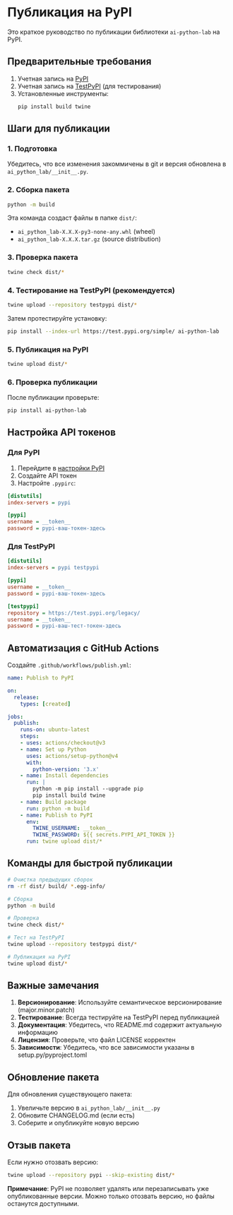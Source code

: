 # Публикация на PyPI

Это краткое руководство по публикации библиотеки `ai-python-lab` на PyPI.

## Предварительные требования

1. Учетная запись на [PyPI](https://pypi.org/account/register/)
2. Учетная запись на [TestPyPI](https://test.pypi.org/account/register/) (для тестирования)
3. Установленные инструменты:
   ```bash
   pip install build twine
   ```

## Шаги для публикации

### 1. Подготовка

Убедитесь, что все изменения закоммичены в git и версия обновлена в `ai_python_lab/__init__.py`.

### 2. Сборка пакета

```bash
python -m build
```

Эта команда создаст файлы в папке `dist/`:
- `ai_python_lab-X.X.X-py3-none-any.whl` (wheel)
- `ai_python_lab-X.X.X.tar.gz` (source distribution)

### 3. Проверка пакета

```bash
twine check dist/*
```

### 4. Тестирование на TestPyPI (рекомендуется)

```bash
twine upload --repository testpypi dist/*
```

Затем протестируйте установку:
```bash
pip install --index-url https://test.pypi.org/simple/ ai-python-lab
```

### 5. Публикация на PyPI

```bash
twine upload dist/*
```

### 6. Проверка публикации

После публикации проверьте:
```bash
pip install ai-python-lab
```

## Настройка API токенов

### Для PyPI

1. Перейдите в [настройки PyPI](https://pypi.org/manage/account/)
2. Создайте API токен
3. Настройте `.pypirc`:

```ini
[distutils]
index-servers = pypi

[pypi]
username = __token__
password = pypi-ваш-токен-здесь
```

### Для TestPyPI

```ini
[distutils]
index-servers = pypi testpypi

[pypi]
username = __token__
password = pypi-ваш-токен-здесь

[testpypi]
repository = https://test.pypi.org/legacy/
username = __token__
password = pypi-ваш-тест-токен-здесь
```

## Автоматизация с GitHub Actions

Создайте `.github/workflows/publish.yml`:

```yaml
name: Publish to PyPI

on:
  release:
    types: [created]

jobs:
  publish:
    runs-on: ubuntu-latest
    steps:
    - uses: actions/checkout@v3
    - name: Set up Python
      uses: actions/setup-python@v4
      with:
        python-version: '3.x'
    - name: Install dependencies
      run: |
        python -m pip install --upgrade pip
        pip install build twine
    - name: Build package
      run: python -m build
    - name: Publish to PyPI
      env:
        TWINE_USERNAME: __token__
        TWINE_PASSWORD: ${{ secrets.PYPI_API_TOKEN }}
      run: twine upload dist/*
```

## Команды для быстрой публикации

```bash
# Очистка предыдущих сборок
rm -rf dist/ build/ *.egg-info/

# Сборка
python -m build

# Проверка
twine check dist/*

# Тест на TestPyPI
twine upload --repository testpypi dist/*

# Публикация на PyPI
twine upload dist/*
```

## Важные замечания

1. **Версионирование**: Используйте семантическое версионирование (major.minor.patch)
2. **Тестирование**: Всегда тестируйте на TestPyPI перед публикацией
3. **Документация**: Убедитесь, что README.md содержит актуальную информацию
4. **Лицензия**: Проверьте, что файл LICENSE корректен
5. **Зависимости**: Убедитесь, что все зависимости указаны в setup.py/pyproject.toml

## Обновление пакета

Для обновления существующего пакета:

1. Увеличьте версию в `ai_python_lab/__init__.py`
2. Обновите CHANGELOG.md (если есть)
3. Соберите и опубликуйте новую версию

## Отзыв пакета

Если нужно отозвать версию:
```bash
twine upload --repository pypi --skip-existing dist/*
```

**Примечание**: PyPI не позволяет удалять или перезаписывать уже опубликованные версии. Можно только отозвать версию, но файлы останутся доступными.
